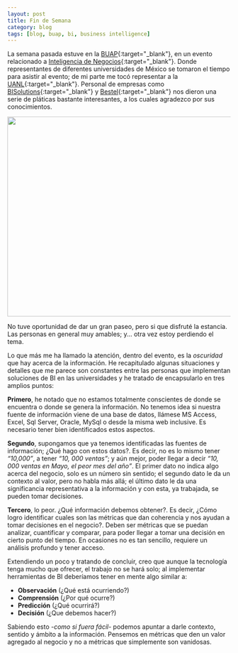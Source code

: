 ```yaml
---
layout: post
title: Fin de Semana
category: blog
tags: [blog, buap, bi, business intelligence]
---
```


La semana pasada estuve en la [BUAP](http://www.buap.mx/){:target="_blank"}, en un evento relacionado a [Inteligencia de Negocios](https://en.wikipedia.org/wiki/Business_intelligence){:target="_blank"}. Donde representantes de diferentes universidades de México se tomaron el tiempo para asistir al evento; de mi parte me tocó representar a la [UANL](http://www.uanl.mx/){:target="_blank"}. Personal de empresas como [BISolutions](http://www.bisolutions.net/){:target="_blank"} y [Bestel](http://www.bestel.com.mx/){:target="_blank"} nos dieron una serie de pláticas bastante interesantes, a los cuales agradezco por sus conocimientos.

<img src="{{ site.baseUrl }}/assets/img/posts/2014-05-30-weekend/01.jpg" width="600" height="450" />

No tuve oportunidad de dar un gran paseo, pero si que disfruté la estancia. Las personas en general muy amables; y... otra vez estoy perdiendo el tema.

Lo que más me ha llamado la atención, dentro del evento, es la *oscuridad* que hay acerca de la información. He recapitulado algunas situaciones y detalles que me parece son constantes entre las personas que implementan soluciones de BI en las universidades y he tratado de encapsularlo en tres amplios puntos:

**Primero**, he notado que no estamos totalmente conscientes de donde se encuentra o donde se genera la información. No tenemos idea si nuestra fuente de información viene de una base de datos, llámese MS Access, Excel, Sql Server, Oracle, MySql o desde la misma web inclusive. Es necesario tener bien identificados estos aspectos.

**Segundo**, supongamos que ya tenemos identificadas las fuentes de información; ¿Qué hago con estos datos?. Es decir, no es lo mismo tener *“10,000”*, a tener *“10, 000 ventas”*; y aún mejor, poder llegar a decir *“10, 000 ventas en Mayo, el peor mes del año”*. El primer dato no indica algo acerca del negocio, solo es un número sin sentido; el segundo dato le da un contexto al valor, pero no habla más allá; el último dato le da una significancia representativa a la información y con esta, ya trabajada, se pueden tomar decisiones.

**Tercero**, lo peor. ¿Qué información debemos obtener?. Es decir, ¿Cómo logro identificar cuales son las métricas que dan coherencia y nos ayudan a tomar decisiones en el negocio?. Deben ser métricas que se puedan analizar, cuantificar y comparar, para poder llegar a tomar una decisión en cierto punto del tiempo. En ocasiones no es tan sencillo, requiere un análisis profundo y tener acceso.

Extendiendo un poco y tratando de concluir, creo que aunque la tecnología tenga mucho que ofrecer, el trabajo no se hará solo; al implementar herramientas de BI deberíamos tener en mente algo similar a:

  - **Observación** (¿Qué está ocurriendo?)
  - **Comprensión** (¿Por qué ocurre?)
  - **Predicción** (¿Qué ocurrirá?)
  - **Decisión** (¿Que debemos hacer?)

Sabiendo esto *-como si fuera fácil-* podemos apuntar a darle contexto, sentido y ámbito a la información. Pensemos en métricas que den un valor agregado al negocio y no a métricas que simplemente son vanidosas.
